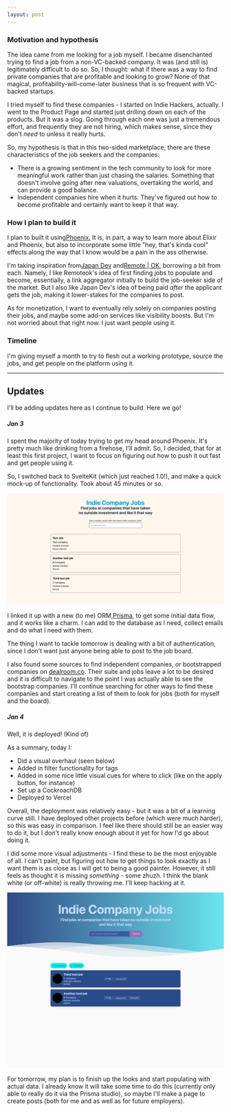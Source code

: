 ```yaml
---
layout: post
---
```


### Motivation and hypothesis
The idea came from me looking for a job myself. I became disenchanted trying to find a job from a non-VC-backed company. It was (and still is) legitimately difficult to do so. So, I thought: what if there was a way to find private companies that are profitable and looking to grow? None of that magical, profitability-will-come-later business that is so frequent with VC-backed startups. 

I tried myself to find these companies - I started on Indie Hackers, actually. I went to the Product Page and started just drilling down on each of the products. But it was a slog. Going through each one was just a tremendous effort, and frequently they are not hiring, which makes sense, since they don't *need* to unless it really hurts. 

So, my hypothesis is that in this two-sided marketplace, there are these characteristics of the job seekers and the companies:
* There is a growing sentiment in the tech community to look for more meaningful work rather than just chasing the salaries. Something that doesn't involve going after new valuations, overtaking the world, and can provide a good balance.
* Independent companies hire when it hurts. They've figured out how to become profitable and certainly want to keep it that way. 

### How I plan to build it

I plan to built it using[Phoenix.](https://phoenixproject.org) It is, in part, a way to learn more about Elixir and Phoenix, but also to incorporate some little "hey, that's kinda cool" effects along the way that I know would be a pain in the ass otherwise. 

I'm taking inspiration from[Japan Dev](https://japan-dev.com) and[Remote \| OK](https://remoteok.com), borrowing a bit from each. Namely, I like Remoteok's idea of first finding jobs to populate and become, essentially, a link aggregator initially to build the job-seeker side of the market. But I also like Japan Dev's idea of being paid _after_ the applicant gets the job, making it lower-stakes for the companies to post. 

As for monetization, I want to eventually rely solely on companies posting their jobs, and maybe some add-on services like visibility boosts. But I'm not worried about that right now. I just want people using it. 

### Timeline

I'm giving myself a month to try to flesh out a working prototype, source the jobs, and get people on the platform using it. 

---

## Updates

I'll be adding updates here as I continue to build. Here we go!

##### Jan 3

I spent the majority of today trying to get my head around Phoenix. It's pretty much like drinking from a firehose, I'll admit. So, I decided, that for at least this first project, I want to focus on figuring out how to push it out fast and get people using it. 

So, I switched back to SvelteKit (which just reached 1.0!), and make a quick mock-up of functionality. Took about 45 minutes or so. 

![Indie Comp Screenshot](/assets/images/indiecompjobs/screenshot-2023-01-03.png)

I linked it up with a new (to me) ORM,[Prisma](https://www.prisma.io), to get some initial data flow, and it works like a charm. I can add to the database as I need, collect emails and do what I need with them. 

The thing I want to tackle tomorrow is dealing with a bit of authentication, since I don't want just anyone being able to post to the job board. 

I also found some sources to find independent companies, or bootstrapped companies on [dealroom.co](https://dealroom.co). Their suite and jobs leave a lot to be desired and it is difficult to navigate to the point I was actually able to see the bootstrap companies. I'll continue searching for other ways to find these companies and start creating a list of them to look for jobs (both for myself and the board).

##### Jan 4

Well, it is deployed! (Kind of) 

As a summary, today I:
* Did a visual overhaul (seen below)
* Added in filter functionality for tags
* Added in some nice little visual cues for where to click (like on the apply button, for instance)
* Set up a CockroachDB
* Deployed to Vercel

Overall, the deployment was relatively easy - but it was a bit of a learning curve still. I have deployed other projects before (which were much harder), so this was easy in comparison. I feel like there should still be an easier way to do it, but I don't really know enough about it yet for how I'd go about doing it. 

I did some more visual adjustments - I find these to be the most enjoyable of all. I can't paint, but figuring out how to get things to look exactly as I want them is as close as I will get to being a good painter. However, it still feels as thought it is missing _something_ - some zhuzh. I think the blank white (or off-white) is really throwing me. I'll keep hacking at it. 

![New HomePage](/assets/images/indiecompjobs/screenshot-2023-01-04.png)

For tomorrow, my plan is to finish up the looks and start populating with actual data. I already know it will take some time to do this (currently only able to really do it via the Prisma studio), so maybe I'll make a page to create posts (both for me and as well as for future employers).